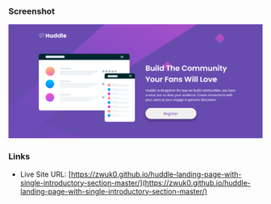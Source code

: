 ### Screenshot

![](./design/screenshot-desktop.png)

### Links

- Live Site URL: [https://zwuk0.github.io/huddle-landing-page-with-single-introductory-section-master/](https://zwuk0.github.io/huddle-landing-page-with-single-introductory-section-master/)
